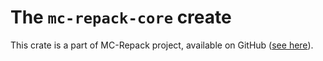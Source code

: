 # The `mc-repack-core` create

This crate is a part of MC-Repack project, available on GitHub ([see here](https://github.com/szeweq/mc-repack)).